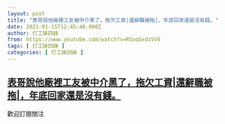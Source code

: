 ```yaml
---
layout: post
title: "表哥說他廠裡工友被中介黑了，拖欠工資|還辭職被拖|，年底回家還是沒有錢。"
date: 2021-01-15T12:45:48.000Z
author: 打工妹四妹
from: https://www.youtube.com/watch?v=RSoqGxdzVVE
tags: [ 打工妹四妹 ]
categories: [ 打工妹四妹 ]
---
```

<!--1610714748000-->
[表哥說他廠裡工友被中介黑了，拖欠工資|還辭職被拖|，年底回家還是沒有錢。](https://www.youtube.com/watch?v=RSoqGxdzVVE)
------

<div>
歡迎訂閱關注
</div>
